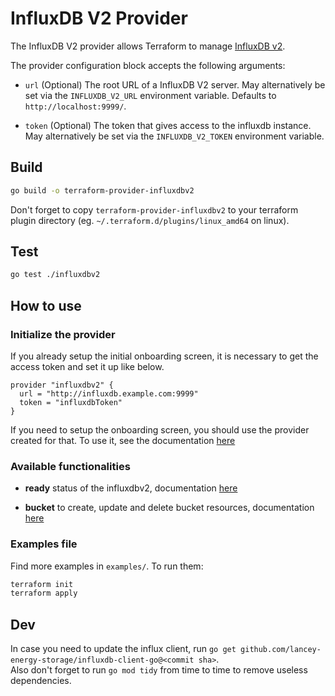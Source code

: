 # InfluxDB V2 Provider

The InfluxDB V2 provider allows Terraform to manage
[InfluxDB v2](https://www.influxdata.com/products/influxdb-overview/).

The provider configuration block accepts the following arguments:

* ``url`` (Optional) The root URL of a InfluxDB V2 server. May alternatively be set via the `INFLUXDB_V2_URL` environment variable. Defaults to `http://localhost:9999/`.

* ``token`` (Optional) The token that gives access to the influxdb instance. May alternatively be set via the `INFLUXDB_V2_TOKEN` environment variable.

## Build

```bash
go build -o terraform-provider-influxdbv2
```

Don't forget to copy `terraform-provider-influxdbv2` to your terraform plugin directory (eg. `~/.terraform.d/plugins/linux_amd64` on linux).

## Test

```bash
go test ./influxdbv2
```

## How to use

### Initialize the provider

If you already setup the initial onboarding screen, it is necessary to get the access token and set it up like below.
```hcl
provider "influxdbv2" {
  url = "http://influxdb.example.com:9999"
  token = "influxdbToken"
}
```

If you need to setup the onboarding screen, you should use the provider created for that. To use it, see the documentation [here](https://github.com/lancey-energy-storage/terraform-provider-influxdb-v2-onboarding)

### Available functionalities

* **ready** status of the influxdbv2, documentation [here](website/docs/d/ready.html.md)

* **bucket** to create, update and delete bucket resources, documentation [here](website/docs/r/bucket.html.md)


### Examples file
Find more examples in `examples/`. To run them:
```bash
terraform init
terraform apply
```

## Dev

In case you need to update the influx client, run `go get github.com/lancey-energy-storage/influxdb-client-go@<commit sha>`.  
Also don't forget to run `go mod tidy` from time to time to remove useless dependencies.